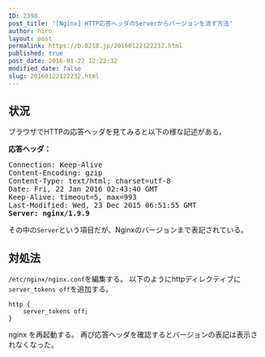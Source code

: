 ```yaml
---
ID: 2398
post_title: '[Nginx] HTTP応答ヘッダのServerからバージョンを消す方法'
author: hiro
layout: post
permalink: https://b.0218.jp/20160122122232.html
published: true
post_date: 2016-01-22 12:22:32
modified_date: false
slug: 20160122122232.html
---
```

<!--more-->
<h2>状況</h2>
ブラウザでHTTPの応答ヘッダを見てみると以下の様な記述がある。

<b>応答ヘッダ：</b>
<pre>Connection: Keep-Alive
Content-Encoding: gzip
Content-Type: text/html; charset=utf-8
Date: Fri, 22 Jan 2016 02:43:40 GMT
Keep-Alive: timeout=5, max=993
Last-Modified: Wed, 23 Dec 2015 06:51:55 GMT
<b>Server: nginx/1.9.9</b></pre>

その中の<code>Server</code>という項目だが、Nginxのバージョンまで表記されている。

<h2>対処法</h2>
<code>/etc/nginx/nginx.conf</code>を編集する。
以下のようにhttpディレクティブに<code>server_tokens off</code>を追加する。

<pre class="language-nginx"><code>http {
    server_tokens off;
}</code></pre>

nginx を再起動する。
再び応答ヘッダを確認するとバージョンの表記は表示されなくなった。